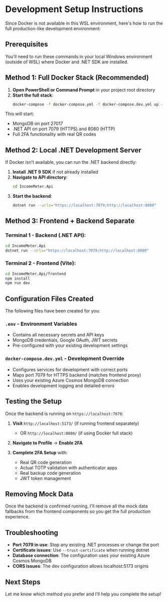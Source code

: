 # Development Setup Instructions

Since Docker is not available in this WSL environment, here's how to run the full production-like development environment:

## Prerequisites

You'll need to run these commands in your local Windows environment (outside of WSL) where Docker and .NET SDK are installed.

## Method 1: Full Docker Stack (Recommended)

1. **Open PowerShell or Command Prompt** in your project root directory
2. **Start the full stack**:
   ```bash
   docker-compose -f docker-compose.yml -f docker-compose.dev.yml up --build
   ```

This will start:
- MongoDB on port 27017
- .NET API on port 7079 (HTTPS) and 8080 (HTTP)
- Full 2FA functionality with real QR codes

## Method 2: Local .NET Development Server

If Docker isn't available, you can run the .NET backend directly:

1. **Install .NET 9 SDK** if not already installed
2. **Navigate to API directory**:
   ```bash
   cd IncomeMeter.Api
   ```
3. **Start the backend**:
   ```bash
   dotnet run --urls="https://localhost:7079;http://localhost:8080"
   ```

## Method 3: Frontend + Backend Separate

### Terminal 1 - Backend (.NET API):
```bash
cd IncomeMeter.Api
dotnet run --urls="https://localhost:7079;http://localhost:8080"
```

### Terminal 2 - Frontend (Vite):
```bash
cd IncomeMeter.Api/frontend  
npm install
npm run dev
```

## Configuration Files Created

The following files have been created for you:

### `.env` - Environment Variables
- Contains all necessary secrets and API keys
- MongoDB credentials, Google OAuth, JWT secrets
- Pre-configured with your existing development settings

### `docker-compose.dev.yml` - Development Override
- Configures services for development with correct ports
- Maps port 7079 for HTTPS backend (matches frontend proxy)
- Uses your existing Azure Cosmos MongoDB connection
- Enables development logging and detailed errors

## Testing the Setup

Once the backend is running on `https://localhost:7079`:

1. **Visit** `http://localhost:5173/` (if running frontend separately)
   - OR `http://localhost:8080/` (if using Docker full stack)

2. **Navigate to Profile** → **Enable 2FA**

3. **Complete 2FA Setup** with:
   - Real QR code generation
   - Actual TOTP validation with authenticator apps
   - Real backup code generation
   - JWT token management

## Removing Mock Data

Once the backend is confirmed running, I'll remove all the mock data fallbacks from the frontend components so you get the full production experience.

## Troubleshooting

- **Port 7079 in use**: Stop any existing .NET processes or change the port
- **Certificate issues**: Use `--trust-certificate` when running dotnet
- **Database connection**: The configuration uses your existing Azure Cosmos MongoDB
- **CORS issues**: The dev configuration allows localhost:5173 origins

## Next Steps

Let me know which method you prefer and I'll help you complete the setup!